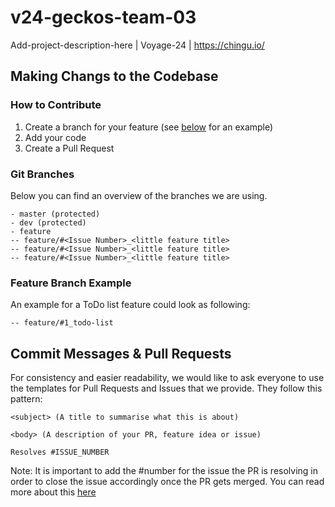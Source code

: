 # v24-geckos-team-03
Add-project-description-here | Voyage-24 | https://chingu.io/

## Making Changs to the Codebase
### How to Contribute
1. Create a branch for your feature (see [below](#feature-branch-example) for an example)
2. Add your code
3. Create a Pull Request

### Git Branches
Below you can find an overview of the branches we are using.

```
- master (protected)
- dev (protected)
- feature
-- feature/#<Issue Number>_<little feature title>
-- feature/#<Issue Number>_<little feature title>
-- feature/#<Issue Number>_<little feature title>
```

### Feature Branch Example

An example for a ToDo list feature could look as following:

```
-- feature/#1_todo-list
```

## Commit Messages & Pull Requests

For consistency and easier readability, we would like to ask everyone to use the templates for Pull Requests and Issues that we provide.
They follow this pattern:

```
<subject> (A title to summarise what this is about)

<body> (A description of your PR, feature idea or issue)

Resolves #ISSUE_NUMBER
```

Note: It is important to add the #number for the issue the PR is resolving in order to close the issue accordingly once the PR gets merged. You can read more about this [here](https://docs.github.com/en/free-pro-team@latest/github/managing-your-work-on-github/linking-a-pull-request-to-an-issue)
